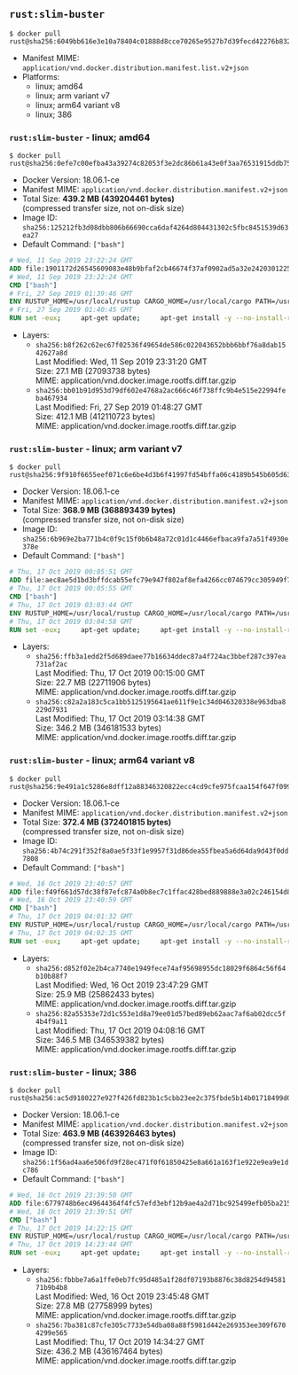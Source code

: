 ## `rust:slim-buster`

```console
$ docker pull rust@sha256:6049bb616e3e10a78404c01888d8cce70265e9527b7d39fecd42276b8322ae92
```

-	Manifest MIME: `application/vnd.docker.distribution.manifest.list.v2+json`
-	Platforms:
	-	linux; amd64
	-	linux; arm variant v7
	-	linux; arm64 variant v8
	-	linux; 386

### `rust:slim-buster` - linux; amd64

```console
$ docker pull rust@sha256:0efe7c00efba43a39274c82053f3e2dc86b61a43e0f3aa76531915ddb75a74de
```

-	Docker Version: 18.06.1-ce
-	Manifest MIME: `application/vnd.docker.distribution.manifest.v2+json`
-	Total Size: **439.2 MB (439204461 bytes)**  
	(compressed transfer size, not on-disk size)
-	Image ID: `sha256:125212fb3d08dbb806b66690cca6daf4264d804431302c5fbc8451539d63ea27`
-	Default Command: `["bash"]`

```dockerfile
# Wed, 11 Sep 2019 23:22:24 GMT
ADD file:1901172d26545609083e48b9bfaf2cb46674f37af0902ad5a32e2420301225de in / 
# Wed, 11 Sep 2019 23:22:24 GMT
CMD ["bash"]
# Fri, 27 Sep 2019 01:39:46 GMT
ENV RUSTUP_HOME=/usr/local/rustup CARGO_HOME=/usr/local/cargo PATH=/usr/local/cargo/bin:/usr/local/sbin:/usr/local/bin:/usr/sbin:/usr/bin:/sbin:/bin RUST_VERSION=1.38.0
# Fri, 27 Sep 2019 01:40:45 GMT
RUN set -eux;     apt-get update;     apt-get install -y --no-install-recommends         ca-certificates         gcc         libc6-dev         wget         ;     dpkgArch="$(dpkg --print-architecture)";     case "${dpkgArch##*-}" in         amd64) rustArch='x86_64-unknown-linux-gnu'; rustupSha256='36285482ae5c255f2decfab27d32ba19465804cb3ddf5a23e6ff2a7b0f6e0250' ;;         armhf) rustArch='armv7-unknown-linux-gnueabihf'; rustupSha256='cb20e54566d4b13434dea1776a961cf7f97afcc292cb4b0fec533503dd2434d0' ;;         arm64) rustArch='aarch64-unknown-linux-gnu'; rustupSha256='58e19ae12101103ccc50b04a2579b9238163f87a27da5078cefc900098f257ab' ;;         i386) rustArch='i686-unknown-linux-gnu'; rustupSha256='d3c42fb8b25f87eb049b6177611eea7d4fd51273de4113706f43cccf5610cfc7' ;;         *) echo >&2 "unsupported architecture: ${dpkgArch}"; exit 1 ;;     esac;     url="https://static.rust-lang.org/rustup/archive/1.19.0/${rustArch}/rustup-init";     wget "$url";     echo "${rustupSha256} *rustup-init" | sha256sum -c -;     chmod +x rustup-init;     ./rustup-init -y --no-modify-path --default-toolchain $RUST_VERSION;     rm rustup-init;     chmod -R a+w $RUSTUP_HOME $CARGO_HOME;     rustup --version;     cargo --version;     rustc --version;     apt-get remove -y --auto-remove         wget         ;     rm -rf /var/lib/apt/lists/*;
```

-	Layers:
	-	`sha256:b8f262c62ec67f02536f49654de586c022043652bbb6bbf76a8dab1542627a8d`  
		Last Modified: Wed, 11 Sep 2019 23:31:20 GMT  
		Size: 27.1 MB (27093738 bytes)  
		MIME: application/vnd.docker.image.rootfs.diff.tar.gzip
	-	`sha256:bb01b91d953d79df602e4768a2ac666c46f738ffc9b4e515e22994feba467934`  
		Last Modified: Fri, 27 Sep 2019 01:48:27 GMT  
		Size: 412.1 MB (412110723 bytes)  
		MIME: application/vnd.docker.image.rootfs.diff.tar.gzip

### `rust:slim-buster` - linux; arm variant v7

```console
$ docker pull rust@sha256:9f910f6655eef071c6e6be4d3b6f41997fd54bffa06c4189b545b605d6390f22
```

-	Docker Version: 18.06.1-ce
-	Manifest MIME: `application/vnd.docker.distribution.manifest.v2+json`
-	Total Size: **368.9 MB (368893439 bytes)**  
	(compressed transfer size, not on-disk size)
-	Image ID: `sha256:6b969e2ba771b4c0f9c15f0b6b48a72c01d1c4466efbaca9fa7a51f4930e378e`
-	Default Command: `["bash"]`

```dockerfile
# Thu, 17 Oct 2019 00:05:51 GMT
ADD file:aec8ae5d1bd3bffdcab55efc79e947f802af8efa4266cc074679cc305949f7b9 in / 
# Thu, 17 Oct 2019 00:05:55 GMT
CMD ["bash"]
# Thu, 17 Oct 2019 03:03:44 GMT
ENV RUSTUP_HOME=/usr/local/rustup CARGO_HOME=/usr/local/cargo PATH=/usr/local/cargo/bin:/usr/local/sbin:/usr/local/bin:/usr/sbin:/usr/bin:/sbin:/bin RUST_VERSION=1.38.0
# Thu, 17 Oct 2019 03:04:58 GMT
RUN set -eux;     apt-get update;     apt-get install -y --no-install-recommends         ca-certificates         gcc         libc6-dev         wget         ;     dpkgArch="$(dpkg --print-architecture)";     case "${dpkgArch##*-}" in         amd64) rustArch='x86_64-unknown-linux-gnu'; rustupSha256='36285482ae5c255f2decfab27d32ba19465804cb3ddf5a23e6ff2a7b0f6e0250' ;;         armhf) rustArch='armv7-unknown-linux-gnueabihf'; rustupSha256='cb20e54566d4b13434dea1776a961cf7f97afcc292cb4b0fec533503dd2434d0' ;;         arm64) rustArch='aarch64-unknown-linux-gnu'; rustupSha256='58e19ae12101103ccc50b04a2579b9238163f87a27da5078cefc900098f257ab' ;;         i386) rustArch='i686-unknown-linux-gnu'; rustupSha256='d3c42fb8b25f87eb049b6177611eea7d4fd51273de4113706f43cccf5610cfc7' ;;         *) echo >&2 "unsupported architecture: ${dpkgArch}"; exit 1 ;;     esac;     url="https://static.rust-lang.org/rustup/archive/1.19.0/${rustArch}/rustup-init";     wget "$url";     echo "${rustupSha256} *rustup-init" | sha256sum -c -;     chmod +x rustup-init;     ./rustup-init -y --no-modify-path --default-toolchain $RUST_VERSION;     rm rustup-init;     chmod -R a+w $RUSTUP_HOME $CARGO_HOME;     rustup --version;     cargo --version;     rustc --version;     apt-get remove -y --auto-remove         wget         ;     rm -rf /var/lib/apt/lists/*;
```

-	Layers:
	-	`sha256:ffb3a1edd2f5d689daee77b16634ddec87a4f724ac3bbef287c397ea731af2ac`  
		Last Modified: Thu, 17 Oct 2019 00:15:00 GMT  
		Size: 22.7 MB (22711906 bytes)  
		MIME: application/vnd.docker.image.rootfs.diff.tar.gzip
	-	`sha256:c82a2a183c5ca1bb5125195641ae611f9e1c34d046320338e963dba8229d7931`  
		Last Modified: Thu, 17 Oct 2019 03:14:38 GMT  
		Size: 346.2 MB (346181533 bytes)  
		MIME: application/vnd.docker.image.rootfs.diff.tar.gzip

### `rust:slim-buster` - linux; arm64 variant v8

```console
$ docker pull rust@sha256:9e491a1c5286e8dff12a88346320822ecc4cd9cfe975fcaa154f647f099e2a46
```

-	Docker Version: 18.06.1-ce
-	Manifest MIME: `application/vnd.docker.distribution.manifest.v2+json`
-	Total Size: **372.4 MB (372401815 bytes)**  
	(compressed transfer size, not on-disk size)
-	Image ID: `sha256:4b74c291f352f8a0ae5f33f1e9957f31d86dea55fbea5a6d64da9d43f0dd7808`
-	Default Command: `["bash"]`

```dockerfile
# Wed, 16 Oct 2019 23:40:57 GMT
ADD file:f49f661d57dc38f87efc874a0b8ec7c1ffac428bed889888e3a02c246154d829 in / 
# Wed, 16 Oct 2019 23:40:59 GMT
CMD ["bash"]
# Thu, 17 Oct 2019 04:01:32 GMT
ENV RUSTUP_HOME=/usr/local/rustup CARGO_HOME=/usr/local/cargo PATH=/usr/local/cargo/bin:/usr/local/sbin:/usr/local/bin:/usr/sbin:/usr/bin:/sbin:/bin RUST_VERSION=1.38.0
# Thu, 17 Oct 2019 04:02:35 GMT
RUN set -eux;     apt-get update;     apt-get install -y --no-install-recommends         ca-certificates         gcc         libc6-dev         wget         ;     dpkgArch="$(dpkg --print-architecture)";     case "${dpkgArch##*-}" in         amd64) rustArch='x86_64-unknown-linux-gnu'; rustupSha256='36285482ae5c255f2decfab27d32ba19465804cb3ddf5a23e6ff2a7b0f6e0250' ;;         armhf) rustArch='armv7-unknown-linux-gnueabihf'; rustupSha256='cb20e54566d4b13434dea1776a961cf7f97afcc292cb4b0fec533503dd2434d0' ;;         arm64) rustArch='aarch64-unknown-linux-gnu'; rustupSha256='58e19ae12101103ccc50b04a2579b9238163f87a27da5078cefc900098f257ab' ;;         i386) rustArch='i686-unknown-linux-gnu'; rustupSha256='d3c42fb8b25f87eb049b6177611eea7d4fd51273de4113706f43cccf5610cfc7' ;;         *) echo >&2 "unsupported architecture: ${dpkgArch}"; exit 1 ;;     esac;     url="https://static.rust-lang.org/rustup/archive/1.19.0/${rustArch}/rustup-init";     wget "$url";     echo "${rustupSha256} *rustup-init" | sha256sum -c -;     chmod +x rustup-init;     ./rustup-init -y --no-modify-path --default-toolchain $RUST_VERSION;     rm rustup-init;     chmod -R a+w $RUSTUP_HOME $CARGO_HOME;     rustup --version;     cargo --version;     rustc --version;     apt-get remove -y --auto-remove         wget         ;     rm -rf /var/lib/apt/lists/*;
```

-	Layers:
	-	`sha256:d852f02e2b4ca7740e1949fece74af95698955dc18029f6864c56f64b10b88f7`  
		Last Modified: Wed, 16 Oct 2019 23:47:29 GMT  
		Size: 25.9 MB (25862433 bytes)  
		MIME: application/vnd.docker.image.rootfs.diff.tar.gzip
	-	`sha256:82a55353e72d1c553e1d8a79ee01d57bed89eb62aac7af6ab02dcc5f4b4f9a11`  
		Last Modified: Thu, 17 Oct 2019 04:08:16 GMT  
		Size: 346.5 MB (346539382 bytes)  
		MIME: application/vnd.docker.image.rootfs.diff.tar.gzip

### `rust:slim-buster` - linux; 386

```console
$ docker pull rust@sha256:ac5d9180227e927f426fd823b1c5cbb23ee2c375fbde5b14b01718499d00e672
```

-	Docker Version: 18.06.1-ce
-	Manifest MIME: `application/vnd.docker.distribution.manifest.v2+json`
-	Total Size: **463.9 MB (463926463 bytes)**  
	(compressed transfer size, not on-disk size)
-	Image ID: `sha256:1f56ad4aa6e506fd9f28ec471f0f61850425e8a661a163f1e922e9ea9e1dc786`
-	Default Command: `["bash"]`

```dockerfile
# Wed, 16 Oct 2019 23:39:50 GMT
ADD file:6779748b6ec49644364f4fc57efd3ebf12b9ae4a2d71bc925499efb05ba21571 in / 
# Wed, 16 Oct 2019 23:39:51 GMT
CMD ["bash"]
# Thu, 17 Oct 2019 14:22:15 GMT
ENV RUSTUP_HOME=/usr/local/rustup CARGO_HOME=/usr/local/cargo PATH=/usr/local/cargo/bin:/usr/local/sbin:/usr/local/bin:/usr/sbin:/usr/bin:/sbin:/bin RUST_VERSION=1.38.0
# Thu, 17 Oct 2019 14:23:44 GMT
RUN set -eux;     apt-get update;     apt-get install -y --no-install-recommends         ca-certificates         gcc         libc6-dev         wget         ;     dpkgArch="$(dpkg --print-architecture)";     case "${dpkgArch##*-}" in         amd64) rustArch='x86_64-unknown-linux-gnu'; rustupSha256='36285482ae5c255f2decfab27d32ba19465804cb3ddf5a23e6ff2a7b0f6e0250' ;;         armhf) rustArch='armv7-unknown-linux-gnueabihf'; rustupSha256='cb20e54566d4b13434dea1776a961cf7f97afcc292cb4b0fec533503dd2434d0' ;;         arm64) rustArch='aarch64-unknown-linux-gnu'; rustupSha256='58e19ae12101103ccc50b04a2579b9238163f87a27da5078cefc900098f257ab' ;;         i386) rustArch='i686-unknown-linux-gnu'; rustupSha256='d3c42fb8b25f87eb049b6177611eea7d4fd51273de4113706f43cccf5610cfc7' ;;         *) echo >&2 "unsupported architecture: ${dpkgArch}"; exit 1 ;;     esac;     url="https://static.rust-lang.org/rustup/archive/1.19.0/${rustArch}/rustup-init";     wget "$url";     echo "${rustupSha256} *rustup-init" | sha256sum -c -;     chmod +x rustup-init;     ./rustup-init -y --no-modify-path --default-toolchain $RUST_VERSION;     rm rustup-init;     chmod -R a+w $RUSTUP_HOME $CARGO_HOME;     rustup --version;     cargo --version;     rustc --version;     apt-get remove -y --auto-remove         wget         ;     rm -rf /var/lib/apt/lists/*;
```

-	Layers:
	-	`sha256:fbbbe7a6a1ffe0eb7fc95d485a1f28df07193b8876c38d8254d9458171b9b4b8`  
		Last Modified: Wed, 16 Oct 2019 23:45:48 GMT  
		Size: 27.8 MB (27758999 bytes)  
		MIME: application/vnd.docker.image.rootfs.diff.tar.gzip
	-	`sha256:7ba381c87cfe305c7733e54dba08a88f5981d442e269353ee309f6704299e565`  
		Last Modified: Thu, 17 Oct 2019 14:34:27 GMT  
		Size: 436.2 MB (436167464 bytes)  
		MIME: application/vnd.docker.image.rootfs.diff.tar.gzip

